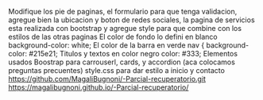 Modifique los pie de paginas, el formulario para que tenga validacion, agregue bien la ubicacion y boton de redes sociales, la pagina de servicios esta realizada con bootstrap y agregue style para que combine con los estilos de las otras paginas
El color de fondo lo defini en blanco   background-color: white;
El color de la barra en verde nav {
  background-color: #215e21; 
Titulos y textos en color negro color: #333;
Elementos usados 
Boostrap para carrouserl, cards, y accordion (aca colocamos preguntas precuentes)
style.css para dar estilo a inicio y contacto
https://github.com/MagaliBugnoni/-Parcial-recuperatorio.git
https://magalibugnoni.github.io/-Parcial-recuperatorio/
